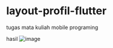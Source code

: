 # layout-profil-flutter
tugas mata kuliah mobile programing


hasil ![image](https://user-images.githubusercontent.com/56758622/161386204-d5d02795-c2ac-45c9-9132-54098733313b.png)
